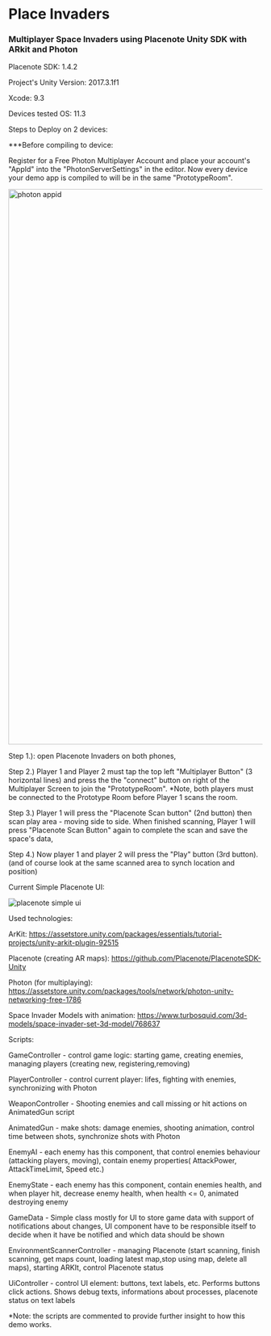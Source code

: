 # Place Invaders

### Multiplayer Space Invaders using Placenote Unity SDK with ARkit and Photon

Placenote SDK: 1.4.2

Project's Unity Version: 2017.3.1f1

Xcode: 9.3

Devices tested OS: 11.3


Steps to Deploy on 2 devices:

***Before compiling to device:

Register for a Free Photon Multiplayer Account and place your account's "AppId" into the "PhotonServerSettings" in the editor.  Now every device your demo app is compiled to will be in the same "PrototypeRoom".

<img width="1101" alt="photon appid" src="https://user-images.githubusercontent.com/13069075/38306822-9d5942ca-37c6-11e8-95ee-387d4eb2a614.png">

Step 1.): open Placenote Invaders on both phones,

Step 2.) Player 1 and Player 2 must tap the top left "Multiplayer Button" (3 horizontal lines) and press the the "connect" button on right of the Multiplayer Screen to join the "PrototypeRoom".  *Note, both players must be connected to the Prototype Room before Player 1 scans the room.

Step 3.) Player 1 will press the "Placenote Scan button" (2nd button) then scan play area - moving side to side.  When finished scanning, Player 1 will press "Placenote Scan Button" again to complete the scan and save the space's data,

Step 4.) Now player 1 and player 2 will press the "Play" button (3rd button).
(and of course look at the same scanned area to synch location and position)


Current Simple Placenote UI:

![placenote simple ui](https://user-images.githubusercontent.com/13069075/38260093-8cc1da36-371b-11e8-94b6-1694eae0931e.png)



Used technologies:

ArKit: https://assetstore.unity.com/packages/essentials/tutorial-projects/unity-arkit-plugin-92515

Placenote (creating AR maps): https://github.com/Placenote/PlacenoteSDK-Unity

Photon (for multiplaying): https://assetstore.unity.com/packages/tools/network/photon-unity-networking-free-1786

Space Invader Models with animation: https://www.turbosquid.com/3d-models/space-invader-set-3d-model/768637


Scripts:

GameController - control game logic: starting game, creating enemies, managing players (creating new, registering,removing)

PlayerController - control current player: lifes, fighting with enemies, synchronizing with Photon

WeaponController - Shooting enemies and call missing or hit actions on AnimatedGun script

AnimatedGun - make shots: damage enemies, shooting animation, control time between shots, synchronize shots with Photon

EnemyAI -   each enemy has this component, that control enemies behaviour (attacking players, moving), contain enemy properties( AttackPower, AttackTimeLimit, Speed etc.)

EnemyState - each enemy has this component, contain enemies health, and when player hit, decrease enemy health, when health <= 0, animated destroying enemy

GameData - Simple class mostly for UI  to store game data with support of notifications about changes, UI component have to be responsible itself to decide when it have be notified and which data should be shown

EnvironmentScannerController - managing Placenote (start scanning, finish scanning, get maps count, loading latest map,stop using map, delete all maps), starting ARKIt, control Placenote status

UiController -  control UI element: buttons, text labels, etc. Performs buttons click actions. Shows debug texts, informations about processes, placenote status on text labels

*Note: the scripts are commented to provide further insight to how this demo works.
